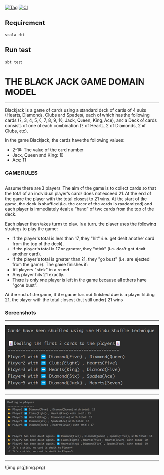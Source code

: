 [![Tag](https://img.shields.io/badge/⚡tag-v1.1.0-blue.svg)](https://shields.io/)
[![CI](https://img.shields.io/badge/CI-passing-deepgreen.svg)](https://shields.io/)

## Requirement
```sh
scala sbt
```

## Run test

```sh
sbt test
```

# THE BLACK JACK GAME DOMAIN MODEL
<hr>
Blackjack is a game of cards using a standard deck of cards of 4 suits 
(Hearts, Diamonds, Clubs and Spades), each of which has the 
following cards (2, 3, 4, 5, 6, 7, 8, 9, 10, Jack, Queen, King, Ace), and 
a Deck of cards consists of one of each combination (2 of Hearts, 2 of 
Diamonds, 2 of Clubs, etc).


In the game Blackjack, the cards have the following values:
  * 2-10: The value of the card number
  * Jack, Queen and King: 10
  * Ace: 11


### GAME RULES
<hr>
Assume there are 3 players. The aim of the game is to collect cards so 
that the total of an individual player’s cards does not exceed 21. At the 
end of the game the player with the total closest to 21 wins.
At the start of the game, the deck is shuffled (i.e. the order of the cards 
is randomized) and each player is immediately dealt a “hand” of two 
cards from the top of the deck.

Each player then takes turns to play. In a turn, the player uses the 
following strategy to play the game:
  * If the player's total is less than 17, they "hit" (i.e. get dealt 
  another card from the top of the deck).
  * If the player's total is 17 or greater, they "stick" (i.e. don't get 
  dealt another card).
  * If the player's total is greater than 21, they "go bust" (i.e. are 
  ejected from the game).
  The game finishes if:
  * All players "stick" in a round.
  * Any player hits 21 exactly.
  * There is only one player is left in the game because all others 
have "gone bust".



At the end of the game, if the game has not finished due to a player 
hitting 21, the player with the total closest (but still under) 21 wins.

### Screenshots
<hr>

![img_4.png](img_4.png)
<hr>

![img_2.png](img_2.png)

<hr>
![img.png](img.png)
